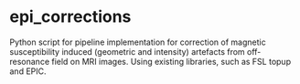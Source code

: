 # epi_corrections
Python script for pipeline implementation for correction of magnetic susceptibility induced (geometric and intensity) artefacts from off-resonance field on MRI images. Using existing libraries, such as FSL topup and EPIC.
